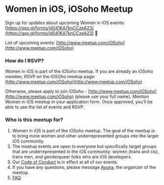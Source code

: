 # Women in iOS, iOSoho Meetup

Sign up for updates about upcoming Women in iOS events: [https://goo.gl/forms/jd041KA7knCCzeA23](https://goo.gl/forms/jd041KA7knCCzeA23) 🎉

List of upcoming events: [http://www.meetup.com/iOSoho](http://www.meetup.com/iOSoho)

### How do I RSVP? 

Women in iOS is part of the iOSoho meetup. If you are already an iOSoho member, RSVP on the iOSOho meetup page: [http://www.meetup.com/iOSoho](http://www.meetup.com/iOSoho)

Otherwise, please apply to join iOSoho - [http://www.meetup.com/iOSoho](http://www.meetup.com/iOSoho) (please use your full name). Mention Women in iOS meetup in your application form. Once approved, you’ll be able to see the list of events and RSVP.

### Who is this meetup for? 

1. Women in iOS is part of the iOSoho meetup. The goal of the meetup is to bring more women and other underrepresented groups into the larger iOS community.
2. The meetup events are open to everyone but specifically target groups that are underrepresented in the iOS community: women (trans and cis), trans men, and genderqueer folks who are iOS developers. 
3. Our [Code of Conduct](https://github.com/ayunav/WomenIniOSMeetup) is in effect at all of our events. 
4. If you have any questions, please message [Ayuna](http://www.meetup.com/iOSoho/members/136388792/), the organizer of the meetup.
5. [FAQ](https://github.com/ayunav/WomenIniOSMeetup/blob/master/FAQ.md)
